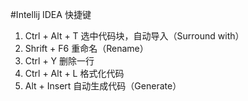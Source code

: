 #Intellij IDEA 快捷键

1. Ctrl + Alt + T   选中代码块，自动导入（Surround with）
2. Shrift + F6      重命名（Rename）
3. Ctrl + Y         删除一行
4. Ctrl + Alt + L   格式化代码
5. Alt + Insert     自动生成代码（Generate）
